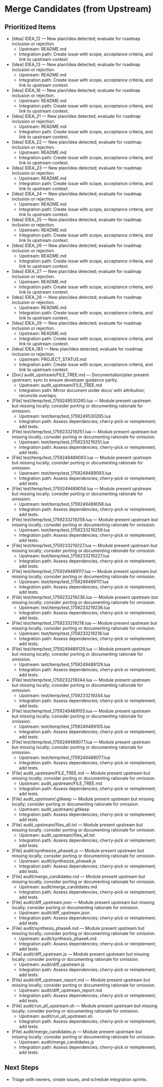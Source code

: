 # Merge Candidates (from Upstream)

## Prioritized Items

- [Idea] IDEA_12 — New plan/idea detected; evaluate for roadmap inclusion or rejection.
  - Upstream: README.md
  - Integration path: Create issue with scope, acceptance criteria, and link to upstream context.
- [Idea] IDEA_13 — New plan/idea detected; evaluate for roadmap inclusion or rejection.
  - Upstream: README.md
  - Integration path: Create issue with scope, acceptance criteria, and link to upstream context.
- [Idea] IDEA_16 — New plan/idea detected; evaluate for roadmap inclusion or rejection.
  - Upstream: README.md
  - Integration path: Create issue with scope, acceptance criteria, and link to upstream context.
- [Idea] IDEA_21 — New plan/idea detected; evaluate for roadmap inclusion or rejection.
  - Upstream: README.md
  - Integration path: Create issue with scope, acceptance criteria, and link to upstream context.
- [Idea] IDEA_22 — New plan/idea detected; evaluate for roadmap inclusion or rejection.
  - Upstream: README.md
  - Integration path: Create issue with scope, acceptance criteria, and link to upstream context.
- [Idea] IDEA_23 — New plan/idea detected; evaluate for roadmap inclusion or rejection.
  - Upstream: README.md
  - Integration path: Create issue with scope, acceptance criteria, and link to upstream context.
- [Idea] IDEA_24 — New plan/idea detected; evaluate for roadmap inclusion or rejection.
  - Upstream: README.md
  - Integration path: Create issue with scope, acceptance criteria, and link to upstream context.
- [Idea] IDEA_25 — New plan/idea detected; evaluate for roadmap inclusion or rejection.
  - Upstream: README.md
  - Integration path: Create issue with scope, acceptance criteria, and link to upstream context.
- [Idea] IDEA_26 — New plan/idea detected; evaluate for roadmap inclusion or rejection.
  - Upstream: README.md
  - Integration path: Create issue with scope, acceptance criteria, and link to upstream context.
- [Idea] IDEA_27 — New plan/idea detected; evaluate for roadmap inclusion or rejection.
  - Upstream: README.md
  - Integration path: Create issue with scope, acceptance criteria, and link to upstream context.
- [Idea] IDEA_28 — New plan/idea detected; evaluate for roadmap inclusion or rejection.
  - Upstream: README.md
  - Integration path: Create issue with scope, acceptance criteria, and link to upstream context.
- [Idea] IDEA_29 — New plan/idea detected; evaluate for roadmap inclusion or rejection.
  - Upstream: README.md
  - Integration path: Create issue with scope, acceptance criteria, and link to upstream context.
- [Idea] IDEA_183 — New plan/idea detected; evaluate for roadmap inclusion or rejection.
  - Upstream: PROJECT_STATUS.md
  - Integration path: Create issue with scope, acceptance criteria, and link to upstream context.
- [Doc] audit_upstream/FILE_TREE.md — Documentation/plan present upstream; sync to ensure developer guidance parity.
  - Upstream: audit_upstream/FILE_TREE.md
  - Integration path: Mirror document under docs/ with attribution; reconcile overlaps.
- [File] test/temp/test_1759249530265.lua — Module present upstream but missing locally; consider porting or documenting rationale for omission.
  - Upstream: test/temp/test_1759249530265.lua
  - Integration path: Assess dependencies; cherry-pick or reimplement; add tests.
- [File] test/temp/test_1759233219251.lua — Module present upstream but missing locally; consider porting or documenting rationale for omission.
  - Upstream: test/temp/test_1759233219251.lua
  - Integration path: Assess dependencies; cherry-pick or reimplement; add tests.
- [File] test/temp/test_1759249489093.lua — Module present upstream but missing locally; consider porting or documenting rationale for omission.
  - Upstream: test/temp/test_1759249489093.lua
  - Integration path: Assess dependencies; cherry-pick or reimplement; add tests.
- [File] test/temp/test_1759249489058.lua — Module present upstream but missing locally; consider porting or documenting rationale for omission.
  - Upstream: test/temp/test_1759249489058.lua
  - Integration path: Assess dependencies; cherry-pick or reimplement; add tests.
- [File] test/temp/test_1759233219259.lua — Module present upstream but missing locally; consider porting or documenting rationale for omission.
  - Upstream: test/temp/test_1759233219259.lua
  - Integration path: Assess dependencies; cherry-pick or reimplement; add tests.
- [File] test/temp/test_1759233219227.lua — Module present upstream but missing locally; consider porting or documenting rationale for omission.
  - Upstream: test/temp/test_1759233219227.lua
  - Integration path: Assess dependencies; cherry-pick or reimplement; add tests.
- [File] test/temp/test_1759249489117.lua — Module present upstream but missing locally; consider porting or documenting rationale for omission.
  - Upstream: test/temp/test_1759249489117.lua
  - Integration path: Assess dependencies; cherry-pick or reimplement; add tests.
- [File] test/temp/test_1759233219236.lua — Module present upstream but missing locally; consider porting or documenting rationale for omission.
  - Upstream: test/temp/test_1759233219236.lua
  - Integration path: Assess dependencies; cherry-pick or reimplement; add tests.
- [File] test/temp/test_1759233219218.lua — Module present upstream but missing locally; consider porting or documenting rationale for omission.
  - Upstream: test/temp/test_1759233219218.lua
  - Integration path: Assess dependencies; cherry-pick or reimplement; add tests.
- [File] test/temp/test_1759249489129.lua — Module present upstream but missing locally; consider porting or documenting rationale for omission.
  - Upstream: test/temp/test_1759249489129.lua
  - Integration path: Assess dependencies; cherry-pick or reimplement; add tests.
- [File] test/temp/test_1759233219244.lua — Module present upstream but missing locally; consider porting or documenting rationale for omission.
  - Upstream: test/temp/test_1759233219244.lua
  - Integration path: Assess dependencies; cherry-pick or reimplement; add tests.
- [File] test/temp/test_1759249489105.lua — Module present upstream but missing locally; consider porting or documenting rationale for omission.
  - Upstream: test/temp/test_1759249489105.lua
  - Integration path: Assess dependencies; cherry-pick or reimplement; add tests.
- [File] test/temp/test_1759249489077.lua — Module present upstream but missing locally; consider porting or documenting rationale for omission.
  - Upstream: test/temp/test_1759249489077.lua
  - Integration path: Assess dependencies; cherry-pick or reimplement; add tests.
- [File] audit_upstream/FILE_TREE.md — Module present upstream but missing locally; consider porting or documenting rationale for omission.
  - Upstream: audit_upstream/FILE_TREE.md
  - Integration path: Assess dependencies; cherry-pick or reimplement; add tests.
- [File] audit_upstream/.gitkeep — Module present upstream but missing locally; consider porting or documenting rationale for omission.
  - Upstream: audit_upstream/.gitkeep
  - Integration path: Assess dependencies; cherry-pick or reimplement; add tests.
- [File] audit_upstream/files_all.txt — Module present upstream but missing locally; consider porting or documenting rationale for omission.
  - Upstream: audit_upstream/files_all.txt
  - Integration path: Assess dependencies; cherry-pick or reimplement; add tests.
- [File] audit/synthesize_phaseA.js — Module present upstream but missing locally; consider porting or documenting rationale for omission.
  - Upstream: audit/synthesize_phaseA.js
  - Integration path: Assess dependencies; cherry-pick or reimplement; add tests.
- [File] audit/merge_candidates.md — Module present upstream but missing locally; consider porting or documenting rationale for omission.
  - Upstream: audit/merge_candidates.md
  - Integration path: Assess dependencies; cherry-pick or reimplement; add tests.
- [File] audit/diff_upstream.json — Module present upstream but missing locally; consider porting or documenting rationale for omission.
  - Upstream: audit/diff_upstream.json
  - Integration path: Assess dependencies; cherry-pick or reimplement; add tests.
- [File] audit/synthesis_phaseA.md — Module present upstream but missing locally; consider porting or documenting rationale for omission.
  - Upstream: audit/synthesis_phaseA.md
  - Integration path: Assess dependencies; cherry-pick or reimplement; add tests.
- [File] audit/diff_upstream.js — Module present upstream but missing locally; consider porting or documenting rationale for omission.
  - Upstream: audit/diff_upstream.js
  - Integration path: Assess dependencies; cherry-pick or reimplement; add tests.
- [File] audit/diff_upstream_report.md — Module present upstream but missing locally; consider porting or documenting rationale for omission.
  - Upstream: audit/diff_upstream_report.md
  - Integration path: Assess dependencies; cherry-pick or reimplement; add tests.
- [File] audit/run_all_upstream.sh — Module present upstream but missing locally; consider porting or documenting rationale for omission.
  - Upstream: audit/run_all_upstream.sh
  - Integration path: Assess dependencies; cherry-pick or reimplement; add tests.
- [File] audit/merge_candidates.js — Module present upstream but missing locally; consider porting or documenting rationale for omission.
  - Upstream: audit/merge_candidates.js
  - Integration path: Assess dependencies; cherry-pick or reimplement; add tests.

## Next Steps

- Triage with owners, create issues, and schedule integration sprints.